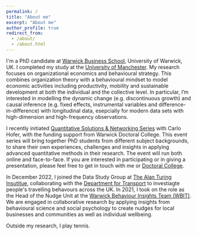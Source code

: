 ```yaml
---
permalink: /
title: "About me"
excerpt: "About me"
author_profile: true
redirect_from: 
  - /about/
  - /about.html
---
```


I'm a PhD candidate at [Warwick Business School](https://www.wbs.ac.uk/), University of Warwick, UK. I completed my study at the [University of Manchester](https://www.manchester.ac.uk/). My research focuses on organizational economics and behavioural strategy. This combines organization theory with a behavioural mindset to model economic activities including productivity, mobility and sustainable development at both the individual and the collective level. In particular, I’m interested in modelling the dynamic change (e.g. discontinuous growth) and causal inference (e.g. fixed effects, instrumental variables and difference-in-difference) with longitudinal data, esepcially for modern data sets with high-dimension and high-frequency observations.

I recently initiated [Quantitative Solutions & Networking Series](https://warwick.ac.uk/services/dc/phdlife/phdnetworks/quantitativesolutions) with Carlo Hofer, with the funding support from Warwick Doctoral College. This event series will bring together PhD students from different subject backgrounds, to share their own experiences, challenges and insights in applying advanced quantitative methods in their research. The event will run both online and face-to-face. If you are interested in participating or in giving a presentation, please feel free to get in touch with me or [Doctoral College](mailto:doctoralcollege@warwick.ac.uk). 

In December 2022, I joined the Data Study Group at [The Alan Turing Insutitue](https://www.turing.ac.uk/), collaborating with the [Department for Transport](https://www.gov.uk/government/organisations/department-for-transport) to investiagte people's travelling behavours across the UK. In 2021, I took on the role as the Head of the Nudge Unit at the [Warwick Behaviour Insights Team (WBIT)](https://warwick.ac.uk/research/priorities/behaviour-brain-society/research/wbit/). We are engaged in collaborative research by applying insights from behavioural science and social psychology to create nudges for local businesses and communities as well as individual wellbeing.

Outside my research, I play tennis. 






